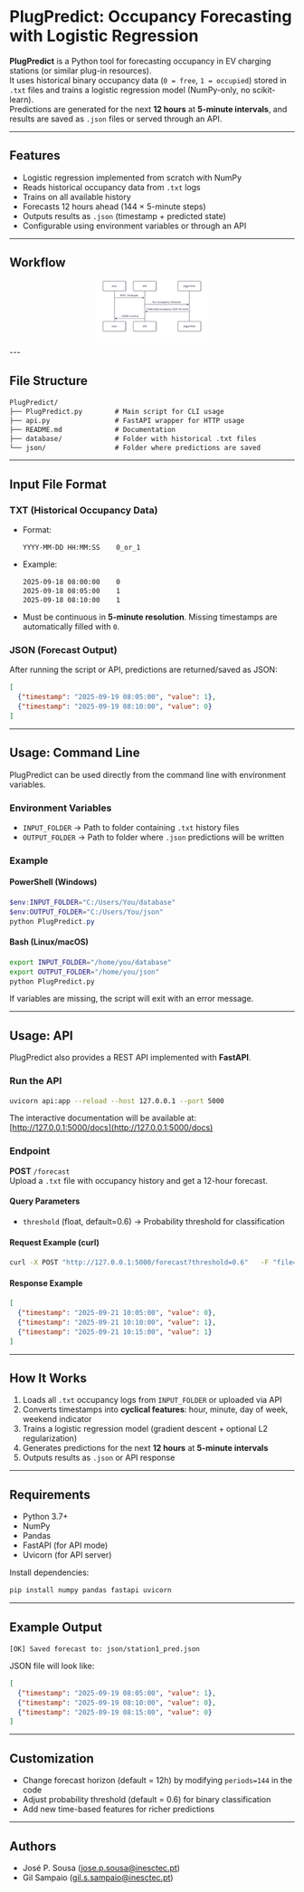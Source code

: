 # PlugPredict: Occupancy Forecasting with Logistic Regression

**PlugPredict** is a Python tool for forecasting occupancy in EV charging stations (or similar plug-in resources).  
It uses historical binary occupancy data (`0 = free`, `1 = occupied`) stored in `.txt` files and trains a logistic regression model (NumPy-only, no scikit-learn).  
Predictions are generated for the next **12 hours** at **5-minute intervals**, and results are saved as `.json` files or served through an API.

---

## Features

- Logistic regression implemented from scratch with NumPy  
- Reads historical occupancy data from `.txt` logs  
- Trains on all available history  
- Forecasts 12 hours ahead (144 × 5-minute steps)  
- Outputs results as `.json` (timestamp + predicted state)  
- Configurable using environment variables or through an API  


---


## Workflow

<p align="center">
  <img src="docs/flowchart.png" alt="Voltune Flowchart" width="200"/>
</p>
---

## File Structure

```
PlugPredict/
├── PlugPredict.py        # Main script for CLI usage
├── api.py                # FastAPI wrapper for HTTP usage
├── README.md             # Documentation
├── database/             # Folder with historical .txt files
└── json/                 # Folder where predictions are saved
```

---

## Input File Format

### TXT (Historical Occupancy Data)
- Format:  
  ```
  YYYY-MM-DD HH:MM:SS 	 0_or_1
  ```
- Example:
  ```
  2025-09-18 08:00:00    0
  2025-09-18 08:05:00    1
  2025-09-18 08:10:00    1
  ```
- Must be continuous in **5-minute resolution**. Missing timestamps are automatically filled with `0`.

### JSON (Forecast Output)
After running the script or API, predictions are returned/saved as JSON:

```json
[
  {"timestamp": "2025-09-19 08:05:00", "value": 1},
  {"timestamp": "2025-09-19 08:10:00", "value": 0}
]
```

---

## Usage: Command Line

PlugPredict can be used directly from the command line with environment variables.

### Environment Variables

- `INPUT_FOLDER` → Path to folder containing `.txt` history files  
- `OUTPUT_FOLDER` → Path to folder where `.json` predictions will be written  

### Example

#### PowerShell (Windows)
```powershell
$env:INPUT_FOLDER="C:/Users/You/database"
$env:OUTPUT_FOLDER="C:/Users/You/json"
python PlugPredict.py
```

#### Bash (Linux/macOS)
```bash
export INPUT_FOLDER="/home/you/database"
export OUTPUT_FOLDER="/home/you/json"
python PlugPredict.py
```

If variables are missing, the script will exit with an error message.

---

## Usage: API

PlugPredict also provides a REST API implemented with **FastAPI**.

### Run the API

```bash
uvicorn api:app --reload --host 127.0.0.1 --port 5000
```

The interactive documentation will be available at:  
[http://127.0.0.1:5000/docs](http://127.0.0.1:5000/docs)

### Endpoint

**POST** `/forecast`  
Upload a `.txt` file with occupancy history and get a 12-hour forecast.

#### Query Parameters
- `threshold` (float, default=0.6) → Probability threshold for classification

#### Request Example (curl)

```bash
curl -X POST "http://127.0.0.1:5000/forecast?threshold=0.6"   -F "file=@./database/station1.txt"
```

#### Response Example

```json
[
  {"timestamp": "2025-09-21 10:05:00", "value": 0},
  {"timestamp": "2025-09-21 10:10:00", "value": 1},
  {"timestamp": "2025-09-21 10:15:00", "value": 1}
]
```

---

## How It Works

1. Loads all `.txt` occupancy logs from `INPUT_FOLDER` or uploaded via API  
2. Converts timestamps into **cyclical features**: hour, minute, day of week, weekend indicator  
3. Trains a logistic regression model (gradient descent + optional L2 regularization)  
4. Generates predictions for the next **12 hours** at **5-minute intervals**  
5. Outputs results as `.json` or API response  

---

## Requirements

- Python 3.7+  
- NumPy  
- Pandas  
- FastAPI (for API mode)  
- Uvicorn (for API server)

Install dependencies:
```bash
pip install numpy pandas fastapi uvicorn
```

---

## Example Output

```
[OK] Saved forecast to: json/station1_pred.json
```

JSON file will look like:
```json
[
  {"timestamp": "2025-09-19 08:05:00", "value": 1},
  {"timestamp": "2025-09-19 08:10:00", "value": 0},
  {"timestamp": "2025-09-19 08:15:00", "value": 0}
]
```

---

## Customization

- Change forecast horizon (default = 12h) by modifying `periods=144` in the code  
- Adjust probability threshold (default = 0.6) for binary classification  
- Add new time-based features for richer predictions  

---

## Authors

- José P. Sousa (jose.p.sousa@inesctec.pt)  
- Gil Sampaio (gil.s.sampaio@inesctec.pt)  

